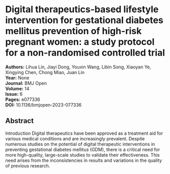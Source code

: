 # Digital therapeutics-based lifestyle intervention for gestational diabetes mellitus prevention of high-risk pregnant women: a study protocol for a non-randomised controlled trial

**Authors:** Lihua Lin, Jiayi Dong, Youxin Wang, Libin Song, Xiaoyan Ye, Xingying Chen, Chong Miao, Juan Lin  
**Year:** None  
**Journal:** BMJ Open  
**Volume:** 14  
**Issue:** 6  
**Pages:** e077336  
**DOI:** 10.1136/bmjopen-2023-077336  

## Abstract
Introduction Digital therapeutics have been approved as a treatment aid for various medical conditions and are increasingly prevalent. Despite numerous studies on the potential of digital therapeutic interventions in preventing gestational diabetes mellitus (GDM), there is a critical need for more high-quality, large-scale studies to validate their effectiveness. This need arises from the inconsistencies in results and variations in the quality of previous research.

